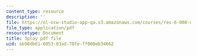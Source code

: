 ```yaml
---
content_type: resource
description: ''
file: https://ol-ocw-studio-app-qa.s3.amazonaws.com/courses/res-6-008-digital-signal-processing-spring-2011/ab98db61605303ad70feff000eb34662_LrNXtw0E7Dk.pdf
file_type: application/pdf
resourcetype: Document
title: 3play pdf file
uid: ab98db61-6053-03ad-70fe-ff000eb34662
---
```

